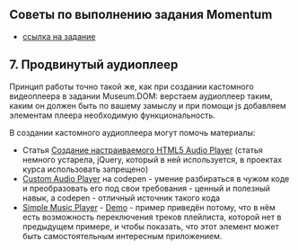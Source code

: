 ## Советы по выполнению задания Momentum
- [ссылка на задание](momentum-stage1.md)

## 7. Продвинутый аудиоплеер

Принцип работы точно такой же, как при создании кастомного видеоплеера в задании Museum.DOM: верстаем аудиоплеер таким, каким он должен быть по вашему замыслу и при помощи js добавляем элементам плеера необходимую функциональность.

В создании кастомного аудиоплеера могут помочь материалы:
- Статья [Создание настраиваемого HTML5 Audio Player](https://webdesign.tutsplus.com/ru/tutorials/create-a-customized-html5-audio-player--webdesign-7081) (статья немного устарела, jQuery, который в ней используется, в проектах курса использовать запрещено)
- [Custom Audio Player](https://codepen.io/EmNudge/pen/rRbLJQ) на codepen - умение разбираться в чужом коде и преобразовать его под свои требования - ценный и полезный навык, а codepen - отличный источник такого кода
- [Simple Music Player](https://github.com/hecpolanco/Simple-Music-Player/blob/master/player.js) - [Demo](https://irinainina.github.io/Simple-Music-Player/player) - пример приведён потому, что в нём есть возможность переключения треков плейлиста, которой нет в предыдущем примере, и чтобы показать, что этот элемент может быть самостоятельным интересным приложением.
